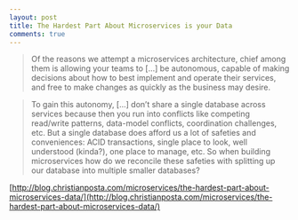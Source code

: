 ```yaml
---
layout: post
title: The Hardest Part About Microservices is your Data
comments: true
---
```

> Of the reasons we attempt a microservices architecture, chief among them is allowing your teams to [...] be autonomous, capable of making decisions about how to best implement and operate their services, and free to make changes as quickly as the business may desire. 

> To gain this autonomy, [...] don’t share a single database across services because then you run into conflicts like competing read/write patterns, data-model conflicts, coordination challenges, etc. But a single database does afford us a lot of safeties and conveniences: ACID transactions, single place to look, well understood (kinda?), one place to manage, etc. So when building microservices how do we reconcile these safeties with splitting up our database into multiple smaller databases?

[http://blog.christianposta.com/microservices/the-hardest-part-about-microservices-data/](http://blog.christianposta.com/microservices/the-hardest-part-about-microservices-data/)